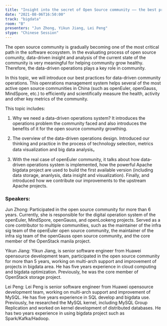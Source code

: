 ```yaml
---
title: "Insight into the secret of Open Source community —— the best practise for data-driven community operations"
date: "2021-08-06T16:50:00" 
track: "bigdata"
room: "B"
presenters: "Jun Zhong, Yikun Jiang, Lei Peng"
stype: "Chinese Session"
---
```

The open source community is gradually becoming one of the most critical path in the software ecosystem. In the evaluating process of open source comunity, data-driven insight and analysis of the current state of the community is very meaningful for helping community grow healthy. Therefore, the data-driven operations plays a key role in community.
 

 In this topic, we will introduce our best practices for data-driven community operations. This openrations management system helps several of the most active open source communities in China (such as openEuler, openGauss, MindSpore, etc.) to efficiently and scientifically measure the health, activity and other key metrics of the community.
 

 This topic includes:
 1. Why we need a data-driven operations system? It introduces the operations problem the community faced and also introduces the benefits of it for the open source community growthing.
 

 2. The overview of the data-driven operations design. Introduced our thinking and practice in the process of technology selection, metrics data visualization and big data analysis。
 

 3. With the real case of openEuler community, it talks about how data-driven operations system is implemented, how the powerful Apache bigdata project are used to build the first available version (including data storage, ananlysis, data insight and visualization). Finally, and introduced how we contribute our improvements to the upstream Apache projects.
 ### Speakers: 
 Jun Zhong: Participated in the open source community for more than 6 years. Currently, she is responsible for the digital operation system of the openEuler, MindSpore, openGauss, and openLookeng projects. Served as a core contributor to multiple communities, such as the maintainer of the infra sig team of the openEuler open source community, the maintainer of the infra sig team of the openGauss open source community, and the core member of the OpenStack manila project.

Yikun Jiang: Yikun Jiang, is senior software engineer from Huawei opensource development team, participated in the open source community for more than 5 years, working on multi-arch support and improvement of projects in bigdata area. He has five years experience in cloud computing and bigdata optimization. Previously, he was the core member of OpenStack storage project.

Lei Peng: Lei Peng is senior software engineer from Huawei opensource development team, working on multi-arch support and improvement of MySQL. He has five years experience in SQL develop and bigdata use. Previously, he researched the MySQL kernel, including MySQL Group Replication and worked on kernel development of distributed databases. He has two years experience in using bigdata project such as Spark/Kafka/Hadoop.
